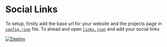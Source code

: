 # Social Links

To setup, firstly add the base url for your website and the projects page in [`config.json`](https://github.com/Kira272921/social-links/blob/main/config.json) file. To ahead and open [`links.json`](https://github.com/Kira272921/social-links/blob/main/links.json) and add your social links

[![Deploy](https://button.deta.dev/1/svg)](https://go.deta.dev/deploy?repo=https://github.com/Kira272921/social-links)
